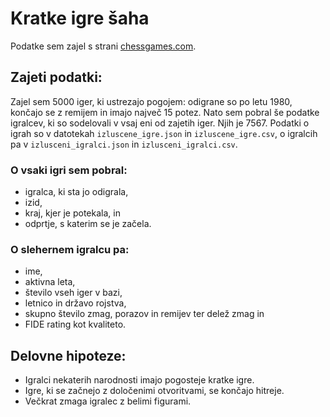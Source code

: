 # Kratke igre šaha

Podatke sem zajel s strani [chessgames.com](https://www.chessgames.com/).

## Zajeti podatki:

Zajel sem 5000 iger, ki ustrezajo pogojem: odigrane so po letu 1980, končajo se z remijem in imajo največ 15 potez. Nato sem pobral še podatke igralcev, ki so sodelovali v vsaj eni od zajetih iger. Njih je 7567. Podatki o igrah so v datotekah `izluscene_igre.json` in `izluscene_igre.csv`, o igralcih pa v `izlusceni_igralci.json` in `izlusceni_igralci.csv`.

### O vsaki igri sem pobral:
- igralca, ki sta jo odigrala,
- izid,
- kraj, kjer je potekala, in
- odprtje, s katerim se je začela.

### O slehernem igralcu pa:
- ime,
- aktivna leta,
- število vseh iger v bazi,
- letnico in državo rojstva,
- skupno število zmag, porazov in remijev ter delež zmag in
- FIDE rating kot kvaliteto.

## Delovne hipoteze:
- Igralci nekaterih narodnosti imajo pogosteje kratke igre.
- Igre, ki se začnejo z določenimi otvoritvami, se končajo hitreje.
- Večkrat zmaga igralec z belimi figurami.